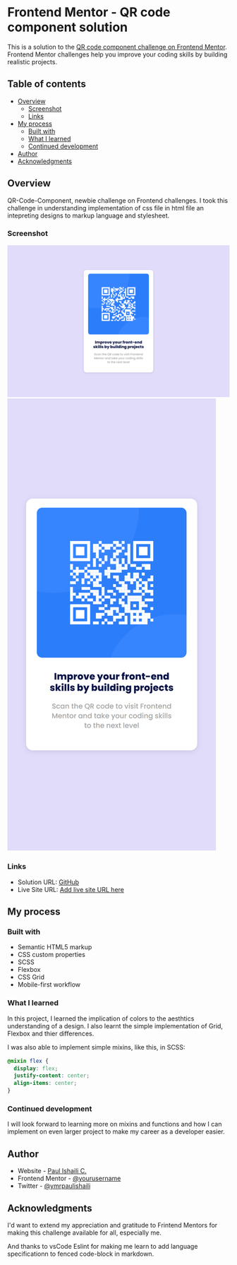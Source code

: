 # Frontend Mentor - QR code component solution

This is a solution to the [QR code component challenge on Frontend Mentor](https://www.frontendmentor.io/challenges/qr-code-component-iux_sIO_H). Frontend Mentor challenges help you improve your coding skills by building realistic projects.

## Table of contents

- [Overview](#overview)
  - [Screenshot](#screenshot)
  - [Links](#links)
- [My process](#my-process)
  - [Built with](#built-with)
  - [What I learned](#what-i-learned)
  - [Continued development](#continued-development)
- [Author](#author)
- [Acknowledgments](#acknowledgments)

## Overview

QR-Code-Component, newbie challenge on Frontend challenges. I took this challenge in understanding implementation of css file in html file an intepreting designs to markup language and stylesheet.

### Screenshot

![Desktop view](https://github.com/mrpaulishaili/fm-qr-component/blob/main/images/Desktop-view.png)
![Mobile view](https://github.com/mrpaulishaili/fm-qr-component/blob/main/images/Mobile-view.png)

### Links

- Solution URL: [GitHub](https://github.com/mrpaulishaili/fm-qr-componen)
- Live Site URL: [Add live site URL here](https://your-live-site-url.com)

## My process

### Built with

- Semantic HTML5 markup
- CSS custom properties
- SCSS
- Flexbox
- CSS Grid
- Mobile-first workflow

### What I learned

In this project, I learned the implication of colors to the aesthtics understanding of a design. I also learnt the simple implementation of Grid, Flexbox and thier differences.

I was also able to implement simple mixins, like this, in SCSS:

```scss
@mixin flex {
  display: flex;
  justify-content: center;
  align-items: center;
}
```

### Continued development

I will look forward to learning more on mixins and functions and how I can implement on even larger project to make my career as a developer easier.

## Author

- Website - [Paul Ishaili C.](https://mrpaulishaili.github.io)
- Frontend Mentor - [@yourusername](https://www.frontendmentor.io/profile/yourusername)
- Twitter - [@ymrpaulishaili](https://www.twitter.com/yourusername)

## Acknowledgments

I'd want to extend my appreciation and gratitude to Frintend Mentors for making this challenge available for all, especially me.

And thanks to vsCode Eslint for making me learn to add language specificationn to fenced code-block in markdown.
